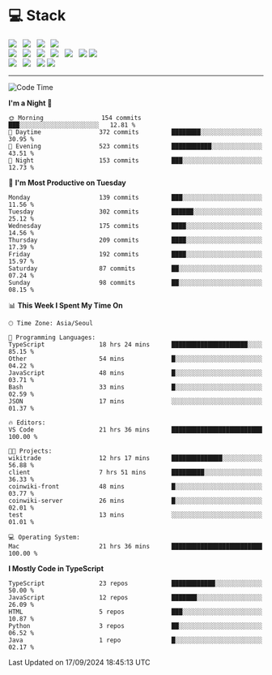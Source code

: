 <h1>💻 Stack</h1>
<div>
 <!-- badge : https://shields.io/ -->
 <!-- icon : https://simpleicons.org/?q=Get -->
 <img src="https://img.shields.io/badge/HTML5-e74c3c?style=flat-square&logo=HTML5&logoColor=white"/> &nbsp 
 <img src="https://img.shields.io/badge/CSS3-0A84FF?style=flat-square&logo=CSS3&logoColor=white"/> &nbsp 
 <img src="https://img.shields.io/badge/JavaScript-FFCD11?style=flat-square&logo=JavaScript&logoColor=white"/> &nbsp 
 <img src="https://img.shields.io/badge/TypeScript-3075C0?style=flat-square&logo=TypeScript&logoColor=white"/>
 <br/>
 <img src="https://img.shields.io/badge/Next-000000?style=flat-square&logo=nextdotjs&logoColor=white"/> &nbsp 
 <img src="https://img.shields.io/badge/React-00BCF6?style=flat-square&logo=React&logoColor=white"/> &nbsp 
 <img src="https://img.shields.io/badge/Redux-764ABC?style=flat-square&logo=Redux&logoColor=white"/> &nbsp
 <img src="https://img.shields.io/badge/Recoil-3578E5?style=flat-square&logo=recoil&logoColor=white"/> &nbsp
 <img src="https://img.shields.io/badge/React-Query-FF4154?style=flat-square&logo=reactquery&logoColor=white"/> &nbsp 
 <img src="https://img.shields.io/badge/styled%2Dcomponents-DB7093?style=flat-square&logo=styled%2Dcomponents&logoColor=white"/>
 <img src="https://img.shields.io/badge/CSS Modules-000000?style=flat-square&logo=CSS Modules&logoColor=white"/> &nbsp 
 <br/>
 <img src="https://img.shields.io/badge/Node-339933?style=flat-square&logo=Node.js&logoColor=white"/> &nbsp 
 <img src="https://img.shields.io/badge/Express-000000?style=flat-square&logo=Express&logoColor=white"/> &nbsp 
 <img src="https://img.shields.io/badge/MongoDB-47A248?style=flat-square&logo=MongoDB&logoColor=white"/>
 <img src="https://img.shields.io/badge/MariaDB-003545?style=flat-square&logo=mariadb&logoColor=white"/>
</div>

<hr>

<!--START_SECTION:waka-->
![Code Time](http://img.shields.io/badge/Code%20Time-1%2C314%20hrs%2014%20mins-blue)

**I'm a Night 🦉** 

```text
🌞 Morning                154 commits         ███░░░░░░░░░░░░░░░░░░░░░░   12.81 % 
🌆 Daytime                372 commits         ████████░░░░░░░░░░░░░░░░░   30.95 % 
🌃 Evening                523 commits         ███████████░░░░░░░░░░░░░░   43.51 % 
🌙 Night                  153 commits         ███░░░░░░░░░░░░░░░░░░░░░░   12.73 % 
```
📅 **I'm Most Productive on Tuesday** 

```text
Monday                   139 commits         ███░░░░░░░░░░░░░░░░░░░░░░   11.56 % 
Tuesday                  302 commits         ██████░░░░░░░░░░░░░░░░░░░   25.12 % 
Wednesday                175 commits         ████░░░░░░░░░░░░░░░░░░░░░   14.56 % 
Thursday                 209 commits         ████░░░░░░░░░░░░░░░░░░░░░   17.39 % 
Friday                   192 commits         ████░░░░░░░░░░░░░░░░░░░░░   15.97 % 
Saturday                 87 commits          ██░░░░░░░░░░░░░░░░░░░░░░░   07.24 % 
Sunday                   98 commits          ██░░░░░░░░░░░░░░░░░░░░░░░   08.15 % 
```


📊 **This Week I Spent My Time On** 

```text
🕑︎ Time Zone: Asia/Seoul

💬 Programming Languages: 
TypeScript               18 hrs 24 mins      █████████████████████░░░░   85.15 % 
Other                    54 mins             █░░░░░░░░░░░░░░░░░░░░░░░░   04.22 % 
JavaScript               48 mins             █░░░░░░░░░░░░░░░░░░░░░░░░   03.71 % 
Bash                     33 mins             █░░░░░░░░░░░░░░░░░░░░░░░░   02.59 % 
JSON                     17 mins             ░░░░░░░░░░░░░░░░░░░░░░░░░   01.37 % 

🔥 Editors: 
VS Code                  21 hrs 36 mins      █████████████████████████   100.00 % 

🐱‍💻 Projects: 
wikitrade                12 hrs 17 mins      ██████████████░░░░░░░░░░░   56.88 % 
client                   7 hrs 51 mins       █████████░░░░░░░░░░░░░░░░   36.33 % 
coinwiki-front           48 mins             █░░░░░░░░░░░░░░░░░░░░░░░░   03.77 % 
coinwiki-server          26 mins             █░░░░░░░░░░░░░░░░░░░░░░░░   02.01 % 
test                     13 mins             ░░░░░░░░░░░░░░░░░░░░░░░░░   01.01 % 

💻 Operating System: 
Mac                      21 hrs 36 mins      █████████████████████████   100.00 % 
```

**I Mostly Code in TypeScript** 

```text
TypeScript               23 repos            ████████████░░░░░░░░░░░░░   50.00 % 
JavaScript               12 repos            ███████░░░░░░░░░░░░░░░░░░   26.09 % 
HTML                     5 repos             ███░░░░░░░░░░░░░░░░░░░░░░   10.87 % 
Python                   3 repos             ██░░░░░░░░░░░░░░░░░░░░░░░   06.52 % 
Java                     1 repo              █░░░░░░░░░░░░░░░░░░░░░░░░   02.17 % 
```




 Last Updated on 17/09/2024 18:45:13 UTC
<!--END_SECTION:waka-->
